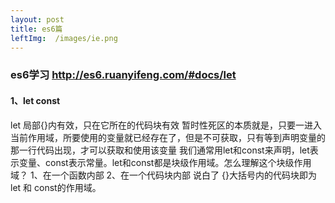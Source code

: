 ```yaml
---
layout: post
title: es6篇
leftImg:  /images/ie.png
---
```


###  es6学习 http://es6.ruanyifeng.com/#docs/let
#### 1、let const
let 局部{}内有效，只在它所在的代码块有效
暂时性死区的本质就是，只要一进入当前作用域，所要使用的变量就已经存在了，但是不可获取，只有等到声明变量的那一行代码出现，才可以获取和使用该变量
我们通常用let和const来声明，let表示变量、const表示常量。let和const都是块级作用域。怎么理解这个块级作用域？
1、在一个函数内部
2、在一个代码块内部
说白了 {}大括号内的代码块即为let 和 const的作用域。